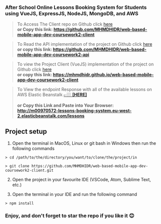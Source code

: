 ### After School Online Lessons Booking System for Students using VueJS, ExpressJS, NodeJS, MongoDB, and AWS

> To Access The Client repo on Github click [here](https://github.com/MHMDHIDR/web-based-mobile-app-dev-coursework2-client)\
> **or Copy this link: https://github.com/MHMDHIDR/web-based-mobile-app-dev-coursework2-client**

> To Read the API implementation of the project on Github click [here](https://github.com/MHMDHIDR/web-based-mobile-app-dev-coursework2-api)\
> **or copy this link: https://github.com/MHMDHIDR/web-based-mobile-app-dev-coursework2-api**

> To view the Project Client (VueJS) implementation of the project on Github click [here](https://mhmdhidr.github.io/web-based-mobile-app-dev-coursework2-client)\
> **or copy this link: https://mhmdhidr.github.io/web-based-mobile-app-dev-coursework2-client**

> To View the endpoint Response with all of the available lessons on AWS Elastic Beanstalk [ 👉🏼 **[HERE]** ](http://m00970572-lessons-booking-system.eu-west-2.elasticbeanstalk.com/lessons)\
> \
> **or Copy this Link and Paste into Your Browser:
> \
> http://m00970572-lessons-booking-system.eu-west-2.elasticbeanstalk.com/lessons**

## Project setup

1. Open the terminal in MacOS, Linux or git bash in Windows then run the following commands

```
> cd /path/to/the/directory/you/want/to/clone/the/project/in
```

```
> git clone https://github.com/MHMDHIDR/web-based-mobile-app-dev-coursework2-client.git
```

2. Open the project in your favourite IDE (VSCode, Atom, Sublime Text, etc.)

3. Open the terminal in your IDE and run the following command

```
> npm install
```

### Enjoy, and don't forget to star the repo if you like it 😊
